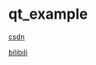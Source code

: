 # qt_example

[csdn](https://blog.csdn.net/qq_27297393/article/details/100546786)

[bilibili](https://www.bilibili.com/video/av80990607/)
